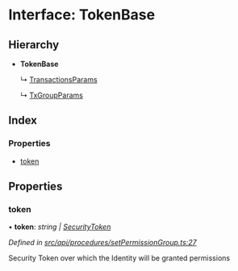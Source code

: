 # Interface: TokenBase

## Hierarchy

* **TokenBase**

  ↳ [TransactionsParams](transactionsparams.md)

  ↳ [TxGroupParams](txgroupparams.md)

## Index

### Properties

* [token](tokenbase.md#token)

## Properties

###  token

• **token**: *string | [SecurityToken](../classes/securitytoken.md)*

*Defined in [src/api/procedures/setPermissionGroup.ts:27](https://github.com/PolymathNetwork/polymesh-sdk/blob/108d588b/src/api/procedures/setPermissionGroup.ts#L27)*

Security Token over which the Identity will be granted permissions
